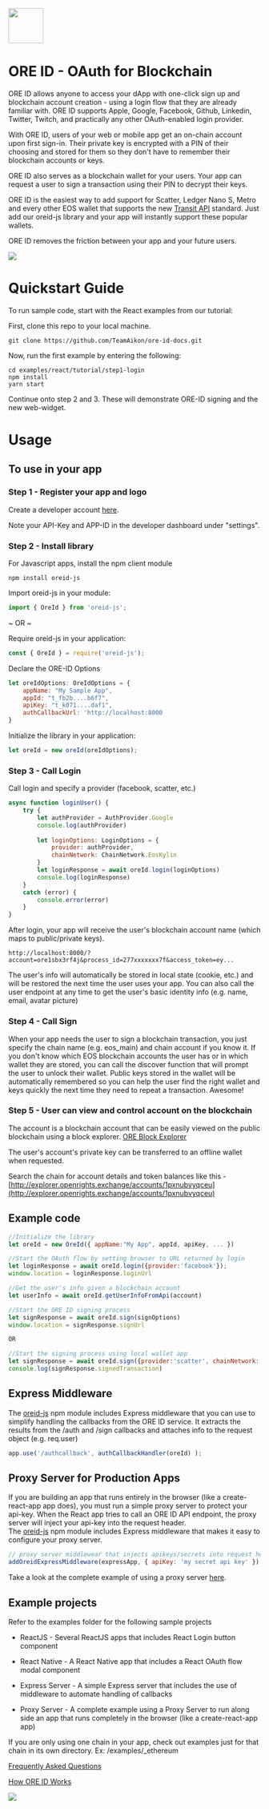 <img src="https://en.gravatar.com/userimage/137186280/281fbdfb8df941e941b3ad68c925c3c7.png" width="70" height="70">

# ORE ID - OAuth for Blockchain



ORE ID allows anyone to access your dApp with one-click sign up and blockchain account creation - using a login flow that they are already familiar with. ORE ID supports Apple, Google, Facebook, Github, Linkedin, Twitter, Twitch, and practically any other OAuth-enabled login provider.

With ORE ID, users of your web or mobile app get an on-chain account upon first sign-in. Their private key is encrypted with a PIN of their choosing and stored for them so they don't have to remember their blockchain accounts or keys.

ORE ID also serves as a blockchain wallet for your users. Your app can request a user to sign a transaction using their PIN to decrypt their keys.

ORE ID is the easiest way to add support for Scatter, Ledger Nano S, Metro and every other EOS wallet that supports the new [Transit API](https://github.com/eosnewyork/eos-transit) standard. Just add our oreid-js library and your app will instantly support these popular wallets.

ORE ID removes the friction between your app and your future users. 

<img src="./docs/images/OREID-GitHub-diagram-01.png">

# Quickstart Guide

To run sample code, start with the React examples from our tutorial:

First, clone this repo to your local machine.
```shell
git clone https://github.com/TeamAikon/ore-id-docs.git
```

Now, run the first example by entering the following:
```shell
cd examples/react/tutorial/step1-login
npm install
yarn start
```
    
Continue onto step 2 and 3.  These will demonstrate ORE-ID signing and the new web-widget.

# Usage


## To use in your app

### Step 1 - Register your app and logo

Create a developer account [here](https://oreid.io/developer/new-app).

Note your API-Key and APP-ID in the developer dashboard under "settings".

### Step 2 - Install library

For Javascript apps, install the npm client module
```shell
npm install oreid-js
```

Import oreid-js in your module:
```javascript
import { OreId } from 'oreid-js';
```

~ OR ~

Require oreid-js in your application:
```javascript
const { OreId } = require('oreid-js');
```

Declare the ORE-ID Options
```javascript
let oreIdOptions: OreIdOptions = {
    appName: "My Sample App",
    appId: "t_fb2b....b6f7",
    apiKey: "t_k071....daf1",
    authCallbackUrl: 'http://localhost:8000
}
```

Initialize the library in your application:
```javascript
let oreId = new oreId(oreIdOptions);
```

### Step 3 - Call Login

Call login and specify a provider (facebook, scatter, etc.) 
```javascript
async function loginUser() {
    try {
        let authProvider = AuthProvider.Google
        console.log(authProvider)
        
        let loginOptions: LoginOptions = {
            provider: authProvider,
            chainNetwork: ChainNetwork.EosKylin
        }
        let loginResponse = await oreId.login(loginOptions)
        console.log(loginResponse)
    }
    catch (error) {
        console.error(error)
    }
}
```

 After login, your app will receive the user's blockchain account name (which maps to public/private keys).
 ```text
http://localhost:8000/?account=ore1sbx3rf4j&process_id=277xxxxxxx7f&access_token=ey...
 ```
 
  The user's info will automatically be stored in local state (cookie, etc.) and will be restored the next time the user uses your app. You can also call the user endpoint at any time to get the user's basic identity info (e.g. name, email, avatar picture)

### Step 4 - Call Sign

When your app needs the user to sign a blockchain transaction, you just specify the chain name (e.g. eos_main) and chain account if you know it. If you don't know which EOS blockchain accounts the user has or in which wallet they are stored, you can call the discover function that will prompt the user to unlock their wallet. Public keys stored in the wallet will be automatically remembered so you can help the user find the right wallet and keys quickly the next time they need to repeat a transaction. Awesome!

### Step 5 - User can view and control account on the blockchain  

The account is a blockchain account that can be easily viewed on the public blockchain using a block explorer. [ORE Block Explorer](https://explorer.ore.network/)

The user's account's private key can be transferred to an offline wallet when requested.

Search the chain for account details and token balances like this - [http://explorer.openrights.exchange/accounts/1pxnubvyqceu](http://explorer.openrights.exchange/accounts/1pxnubvyqceu)


## Example code
```javascript
//Initialize the library
let oreId = new OreId({ appName:"My App", appId, apiKey, ... })

//Start the OAuth flow by setting browser to URL returned by login
let loginResponse = await oreId.login({provider:'facebook'});
window.location = loginResponse.loginUrl

//Get the user's info given a blockchain account
let userInfo = await oreId.getUserInfoFromApi(account)

//Start the ORE ID signing process
let signResponse = await oreId.sign(signOptions)
window.location = signResponse.signUrl

OR

//Start the signing process using local wallet app
let signResponse = await oreId.sign({provider:'scatter', chainNetwork:'eos_kylin', transaction, ...})
console.log(signResponse.signedTransaction)
```

## Express Middleware

The [oreid-js](https://www.npmjs.com/package/oreid-js) npm module includes Express middleware that you can use to simplify handling the callbacks from the ORE ID service. It extracts the results from the /auth and /sign callbacks and attaches info to the request object (e.g. req.user)

```javascript
app.use('/authcallback', authCallbackHandler(oreId) );
```

## Proxy Server for Production Apps

If you are building an app that runs entirely in the browser (like a create-react-app app does), you must run a simple proxy server to protect your api-key. When the React app tries to call an ORE ID API endpoint, the proxy server will inject your api-key into the request header.<br>
The [oreid-js](https://www.npmjs.com/package/oreid-js) npm module includes Express middleware that makes it easy to configure your proxy server. 

```javascript
// proxy server middlewear that injects apikeys/secrets into request headers
addOreidExpressMiddleware(expressApp, { apiKey: 'my secret api key' })
```

Take a look at the complete example of using a proxy server [here](https://github.com/TeamAikon/ore-id-docs/tree/master/examples/react/advanced/react-server).

## Example projects

Refer to the examples folder for the following sample projects

- ReactJS - Several ReactJS apps that includes React Login button component

- React Native - A React Native app that includes a React OAuth flow modal component

- Express Server - A simple Express server that includes the use of middleware to automate handling of callbacks
  
- Proxy Server - A complete example using a Proxy Server to run along side an app that runs completely in the browser (like a create-react-app app)

If you are only using one chain in your app, check out examples just for that chain in its own directory. Ex: /examples/_ethereum


[Frequently Asked Questions](https://drive.google.com/open?id=1Nx6qm7z8TQRM8S-onmcP0H--21z-gzYDBVEzzfcgE9g)

[How ORE ID Works](https://docs.google.com/document/d/1n09swvocpR2WkP5iFc_VMrmmlnx3S1j72Zy6yDvcuYw/edit?usp=sharing)

[<img src="./docs/images/eos-transit-logo.png">](https://github.com/eosnewyork/eos-transit)
